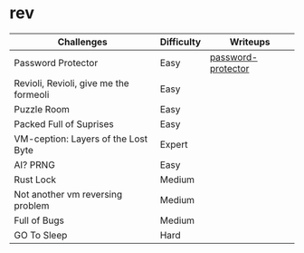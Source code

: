 # rev

| Challenges                             | Difficulty |Writeups  |
|----------------------------------------|------------|----------|
| Password Protector                     | Easy       |[password-protector](https://shreethaar.github.io/ctf-writeups/writeups/2024/PatriotCTF/rev/password-protector/)|
| Revioli, Revioli, give me the formeoli | Easy       |          |
| Puzzle Room                            | Easy       |          |
| Packed Full of Suprises                | Easy       |          |
| VM-ception: Layers of the Lost Byte    | Expert     |          |
| AI? PRNG                               | Easy       |          |
| Rust Lock                              | Medium     |          |
| Not another vm reversing problem       | Medium     |          |
| Full of Bugs                           | Medium     |          |
| GO To Sleep                            | Hard       |          |


